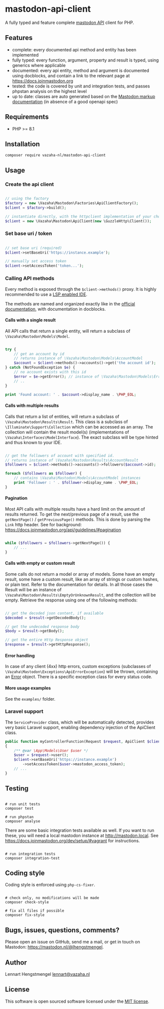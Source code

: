 # mastodon-api-client

A fully typed and feature complete [mastodon API](https://docs.joinmastodon.org/api/) client for PHP. 

## Features

- complete: every documented api method and entity has been implemented
- fully typed: every function, argument, property and result is typed, using generics where applicable
- documented: every api entity, method and argument is documented using docblocks, and contain a link to the relevant page at https://docs.joinmastodon.org
- tested: the code is covered by unit and integration tests, and passes phpstan analysis on the highest level
- up to date: classes are auto generated based on the [Mastodon markup documentation](https://github.com/mastodon/documentation) (in absence of a good openapi spec)

## Requirements

- PHP >= 8.1

## Installation

```
composer require vazaha-nl/mastodon-api-client
```

## Usage

### Create the api client

```php

// using the factory
$factory = new \Vazaha\Mastodon\Factories\ApiClientFactory();
$client = $factory->build();

// instantiate directly, with the httpclient implementation of your choice
$client = new \Vazaha\Mastodon\ApiClient(new \GuzzleHttp\Client());

```
### Set base uri / token

```php

// set base uri (required)
$client->setBaseUri('https://instance.example');

// manually set access token
$client->setAccessToken('token...');

```

### Calling API methods

Every method is exposed through the `$client->methods()` proxy. It is highly recommended to use a [LSP enabled IDE](https://langserver.org/).

The methods are named and organized exactly like in the [official documentation](https://docs.joinmastodon.org/methods/), with documentation in docblocks. 

#### Calls with a single result

All API calls that return a single entity, will return a subclass of `\Vazaha\Mastodon\Models\Model`.

```php

try {
    // get an account by id
    // returns instance of \Vazaha\Mastodon\Models\AccountModel
    $account = $client->methods()->accounts()->get('the account id');
} catch (NotFoundException $e) {
    // no account exists with this id
    $error = $e->getError(); // instance of \Vazaha\Mastodon\Models\ErrorModel
    // ..
}

print 'Found account: ' . $account->display_name . \PHP_EOL;

```

#### Calls with multiple results

Calls that return a list of entities, will return a subclass of `\Vazaha\Mastodon\Results\Result`. This class is a subclass of `\Illuminate\Support\Collection` which can be accessed as an array. The collection will contain the result model(s) (implementations of `\Vazaha\Interfaces\ModelInterface`). The exact subclass will be type hinted and thus known to your IDE.

```php

// get the followers of account with specified id.
// returns instance of \Vazaha\Mastodon\Results\AccountResult
$followers = $client->methods()->accounts()->followers($account->id);

foreach ($followers as $follower) {
    // contains \Vazaha\Mastodon\Models\AccountModel instances
    print 'Follower : ' . $follower->display_name . \PHP_EOL;
}

```

#### Pagination

Most API calls with multiple results have a hard limit on the amount of results returned. To get the next/previous page of a result, use the `getNextPage()` / `getPreviousPage()` methods. This is done by parsing the `Link` http header. See for background: https://docs.joinmastodon.org/api/guidelines/#pagination

```php

while ($followers = $followers->getNextPage()) {
    // ...
}

```

#### Calls with empty or custom result

Some calls do not return a model or array of models. Some have an empty result, some have a custom result, like an array of strings or custom hashes, or plain text. Refer to the documentation for details. In all those cases the Result will be an instance of `\Vazaha\Mastodon\Results\EmptyOrUnknownResult`, and the collection will be empty. Retrieve the response using one of the following methods:

```php

// get the decoded json content, if available
$decoded = $result->getDecodedBody();

// get the undecoded response body
$body = $result->getBody();

// get the entire Http Response object
$response = $result->getHttpResponse();

```

#### Error handling

In case of any client (4xx) http errors, custom exceptions (subclasses of `\Vazaha\Mastodon\Exceptions\ApiErrorException`) will be thrown, containing an [Error](https://docs.joinmastodon.org/entities/Error/) object. There is a specific exception class for every status code.

#### More usage examples

See the `examples/` folder.

### Laravel support

The `ServiceProvider` class, which will be automatically detected, provides very basic Laravel support, enabling dependency injection of the ApiClient class.

```php
public function myControllerFunction(Request $request, ApiClient $client)
{
    /** @var \App\Models\User $user */
    $user = $request->user();
    $client->setBaseUri('https://instance.example')
        ->setAccessToken($user->mastodon_access_token);
    // ...
}

```

## Testing

```

# run unit tests
composer test

# run phpstan
composer analyse

```

There are some basic integration tests available as well. If you want to run these, you will need a local mastodon instance at http://mastodon.local. See https://docs.joinmastodon.org/dev/setup/#vagrant for instructions.

```

# run integration tests
composer integration-test

```

## Coding style

Coding style is enforced using `php-cs-fixer`. 

```

# check only, no modifications will be made
composer check-style

# fix all files if possible
composer fix-style

```

## Bugs, issues, questions, comments?

Please open an issue on GitHub, send me a mail, or get in touch on Mastodon: https://mastodon.nl/@lhengstmengel.

## Author

Lennart Hengstmengel <lennart@vazaha.nl>

## License

This software is open sourced software licensed under the [MIT license](https://opensource.org/licenses/MIT).

